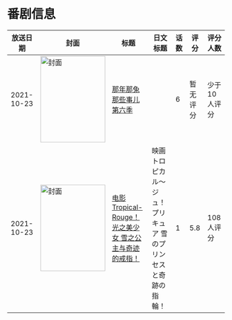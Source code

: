# 番剧信息

|放送日期|封面|标题|日文标题|话数|评分|评分人数|
|---|---|---|---|---|---|---|
|2021-10-23|<img src="https://lain.bgm.tv/pic/cover/c/57/19/531519_CzZZA.jpg" alt="封面" style="width:150px;height:200px;object-fit:cover;">|[那年那兔那些事儿 第六季](https://bangumi.tv/subject/531519)||6|暂无评分|少于10人评分|
|2021-10-23|<img src="https://lain.bgm.tv/pic/cover/c/7e/44/344740_m8ssL.jpg" alt="封面" style="width:150px;height:200px;object-fit:cover;">|[电影Tropical-Rouge！光之美少女 雪之公主与奇迹的戒指！](https://bangumi.tv/subject/344740)|映画トロピカル～ジュ！プリキュア 雪のプリンセスと奇跡の指輪！|1|5.8|108人评分|
